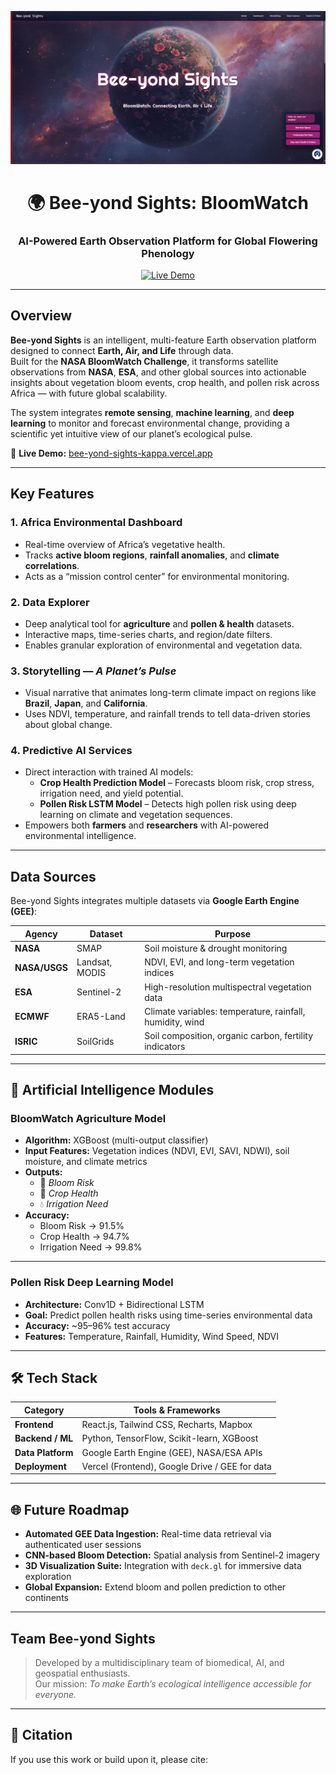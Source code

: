 <!-- Banner / Cover Image -->
<p align="center">
  <img src="images/web.png" alt="Bee-yond Sights Banner" width="1000"/>
</p>

<h1 align="center">🌍 Bee-yond Sights: BloomWatch</h1>
<h3 align="center">AI-Powered Earth Observation Platform for Global Flowering Phenology</h3>

<p align="center">


  <a href="https://bee-yond-sights-kappa.vercel.app/">
    <img src="https://img.shields.io/badge/Live%20Demo-Online-blue.svg" alt="Live Demo"/>
  </a>
</p>

---

## Overview

**Bee-yond Sights** is an intelligent, multi-feature Earth observation platform designed to connect **Earth, Air, and Life** through data.  
Built for the **NASA BloomWatch Challenge**, it transforms satellite observations from **NASA**, **ESA**, and other global sources into actionable insights about vegetation bloom events, crop health, and pollen risk across Africa — with future global scalability.

The system integrates **remote sensing**, **machine learning**, and **deep learning** to monitor and forecast environmental change, providing a scientific yet intuitive view of our planet’s ecological pulse.

🔗 **Live Demo:** [bee-yond-sights-kappa.vercel.app](https://bee-yond-sights-kappa.vercel.app)

---

## Key Features

### 1. Africa Environmental Dashboard
- Real-time overview of Africa’s vegetative health.  
- Tracks **active bloom regions**, **rainfall anomalies**, and **climate correlations**.  
- Acts as a “mission control center” for environmental monitoring.

### 2. Data Explorer
- Deep analytical tool for **agriculture** and **pollen & health** datasets.  
- Interactive maps, time-series charts, and region/date filters.  
- Enables granular exploration of environmental and vegetation data.

### 3. Storytelling — *A Planet’s Pulse*
- Visual narrative that animates long-term climate impact on regions like **Brazil**, **Japan**, and **California**.  
- Uses NDVI, temperature, and rainfall trends to tell data-driven stories about global change.

### 4. Predictive AI Services
- Direct interaction with trained AI models:
  - **Crop Health Prediction Model** – Forecasts bloom risk, crop stress, irrigation need, and yield potential.
  - **Pollen Risk LSTM Model** – Detects high pollen risk using deep learning on climate and vegetation sequences.  
- Empowers both **farmers** and **researchers** with AI-powered environmental intelligence.

---

## Data Sources

Bee-yond Sights integrates multiple datasets via **Google Earth Engine (GEE)**:

| Agency | Dataset | Purpose |
|---------|----------|----------|
| **NASA** | SMAP | Soil moisture & drought monitoring |
| **NASA/USGS** | Landsat, MODIS | NDVI, EVI, and long-term vegetation indices |
| **ESA** | Sentinel-2 | High-resolution multispectral vegetation data |
| **ECMWF** | ERA5-Land | Climate variables: temperature, rainfall, humidity, wind |
| **ISRIC** | SoilGrids | Soil composition, organic carbon, fertility indicators |

---

## 🧠 Artificial Intelligence Modules

### BloomWatch Agriculture Model
- **Algorithm:** XGBoost (multi-output classifier)  
- **Input Features:** Vegetation indices (NDVI, EVI, SAVI, NDWI), soil moisture, and climate metrics  
- **Outputs:**  
  - 🌸 *Bloom Risk*  
  - 🌿 *Crop Health*  
  - 💧 *Irrigation Need*  
- **Accuracy:**  
  - Bloom Risk → 91.5%  
  - Crop Health → 94.7%  
  - Irrigation Need → 99.8%

---

### Pollen Risk Deep Learning Model
- **Architecture:** Conv1D + Bidirectional LSTM  
- **Goal:** Predict pollen health risks using time-series environmental data  
- **Accuracy:** ~95–96% test accuracy  
- **Features:** Temperature, Rainfall, Humidity, Wind Speed, NDVI

---

## 🛠️ Tech Stack

| Category | Tools & Frameworks |
|-----------|--------------------|
| **Frontend** | React.js, Tailwind CSS, Recharts, Mapbox |
| **Backend / ML** | Python, TensorFlow, Scikit-learn, XGBoost |
| **Data Platform** | Google Earth Engine (GEE), NASA/ESA APIs |
| **Deployment** | Vercel (Frontend), Google Drive / GEE for data |

---

## 🌐 Future Roadmap

- **Automated GEE Data Ingestion:** Real-time data retrieval via authenticated user sessions  
- **CNN-based Bloom Detection:** Spatial analysis from Sentinel-2 imagery  
- **3D Visualization Suite:** Integration with `deck.gl` for immersive data exploration  
- **Global Expansion:** Extend bloom and pollen prediction to other continents

---

## Team Bee-yond Sights

> Developed by a multidisciplinary team of biomedical, AI, and geospatial enthusiasts.  
> Our mission: *To make Earth’s ecological intelligence accessible for everyone.*

---

## 📜 Citation

If you use this work or build upon it, please cite:

